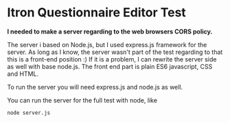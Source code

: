 # Itron Questionnaire Editor Test 

**I needed to make a server regarding to the web browsers CORS policy.**

The server i based on Node.js, but I used express.js framework for the server.
As long as I know, the server wasn't part of the test regarding to that this is a front-end position :)
If it is a problem, I can rewrite the server side as well with base node.js.
The front end part is plain ES6 javascript, CSS and HTML.

To run the server you will need express.js and node.js as well.

You can run the server for the full test with node, like

```node server.js```